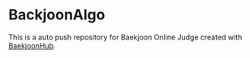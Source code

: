 # BackjoonAlgo
This is a auto push repository for Baekjoon Online Judge created with [BaekjoonHub](https://github.com/BaekjoonHub/BaekjoonHub).
